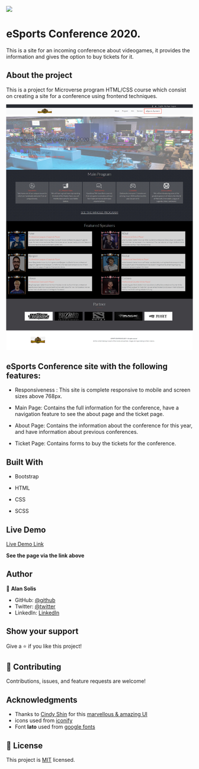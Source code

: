 ![](https://img.shields.io/badge/Microverse-blueviolet)

# eSports Conference 2020.

This is a site for an incoming conference about videogames, it provides the information and gives the option to buy tickets for it.

## About the project

This is a project for Microverse program HTML/CSS course which consist on creating a site for a conference using frontend techniques.

![screenshot](/assets/img/screenshot.png)

## eSports Conference site with the following features:

- Responsiveness : This site is complete responsive to mobile and screen sizes above 768px.

- Main Page: Contains the full information for the conference, have a navigation feature to see the about page and the ticket page.

- About Page: Contains the information about the conference for this year, and have information about previous conferences.

- Ticket Page: Contains forms to buy the tickets for the conference.


## Built With

- Bootstrap

- HTML

- CSS

- SCSS


## Live Demo

[Live Demo Link](https://relaxed-gates-ad7de1.netlify.app/)

**See the page via the link above**

## Author

😬 **Alan Solis**

- GitHub: [@github](https://github.com/warblo001)
- Twitter: [@twitter](https://twitter.com/Alan55572391)
- LinkedIn: [LinkedIn](https://www.linkedin.com/in/alan-solis-b567b044/)

## Show your support

Give a ⭐️ if you like this project!


## 🤝 Contributing

Contributions, issues, and feature requests are welcome!

## Acknowledgments

- Thanks to [Cindy Shin](https://www.behance.net/adagio07) for this [marvellous & amazing UI](https://www.behance.net/gallery/29845175/CC-Global-Summit-2015)
- icons used from [iconify](https://iconify.design/)
- Font **lato** used from [google fonts](https://fonts.google.com/)

## 📝 License

This project is [MIT](LICENSE) licensed.